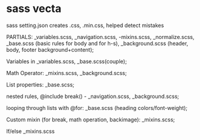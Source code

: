 # sass vecta
sass
setting.json creates .css, .min.css, helped detect mistakes


PARTIALS: _variables.scss, _navigation.scss, -mixins.scss, _normalize.scss, _base.scss (basic rules for body and for h-s),
_background.scss (header, body, footer background+content);


Variables in   _variables.scss, _base.scss(couple);


Math Operator:       _mixins.scss, _background.scss;


List properties:     _base.scss;


nested rules, @include break()  - _navigation.scss, _background.scss;


looping through lists with @for: _base.scss (heading colors/font-weight);


Custom mixin (for break, math operation, backimage): _mixins.scss;


If/else             _mixins.scss
